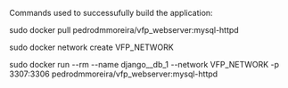 Commands used to successufully build the application:

  sudo docker pull pedrodmmoreira/vfp_webserver:mysql-httpd

  sudo docker network create VFP_NETWORK  

  sudo docker run --rm --name django__db_1 --network VFP_NETWORK -p 3307:3306 pedrodmmoreira/vfp_webserver:mysql-httpd  

  
